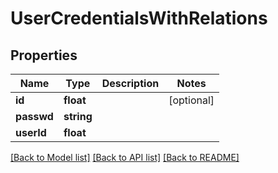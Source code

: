 # UserCredentialsWithRelations

## Properties
Name | Type | Description | Notes
------------ | ------------- | ------------- | -------------
**id** | **float** |  | [optional] 
**passwd** | **string** |  | 
**userId** | **float** |  | 

[[Back to Model list]](../README.md#documentation-for-models) [[Back to API list]](../README.md#documentation-for-api-endpoints) [[Back to README]](../README.md)


